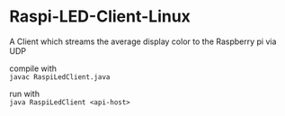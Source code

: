 # Raspi-LED-Client-Linux
A Client which streams the average display color to the Raspberry pi via UDP

compile with  
`javac RaspiLedClient.java`  

run with  
`java RaspiLedClient <api-host>`  
